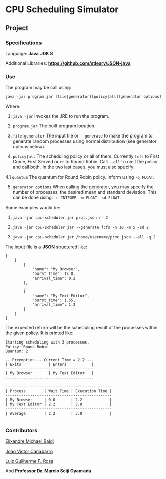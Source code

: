 # CPU Scheduling Simulator #

## Project ##

### Specifications ###

Language: **Java JDK 8**

Additional Libraries: **https://github.com/stleary/JSON-java**

### Use ###

The program may be call using:

`java -jar program.jar [file|generator][policy|all][generator options]`

Where:

1. `java -jar` Invokes the JRE to run the program.

2. `program.jar` The built program location.

3. `file|generator` The input file or `--generate` to make the program to generate random processes using normal distribution (see generator options below).

4. `policy|all` The scheduling policy or all of them. Currently `fcfs` to First Come, First Served or `rr` to Round Robin. Call `--all` to omit the policy and call both. In the two last cases, you must also specify:

4.1 `quantum` The quantum for Round Robin policy. Inform using `-q FLOAT`.

5. `generator options` When calling the generator, you may specify the number of processes, the desired mean and standard deviation. This can be done using: `-n INTEGER -m FLOAT -sd FLOAT`.

Some examples would be:

1. `java -jar cpu-scheduler.jar proc.json rr 2`

2. `java -jar cpu-scheduler.jar --generate fcfs -n 10 -m 5 -sd 2`

3. `java -jar cpu-scheduler.jar /home/username/proc.json --all -q 2`

The input file is a **JSON** structured like:

```
{
    [
        {
            "name": "My Browser",
            "burst_time": 12.0,
            "arrival_time": 0.2
        },
        ...
        {
            "name": "My Text Editor",
            "burst_time": 1.55,
            "arrival_time": 1.2
        }
    ]
}
```

The expected return will be the scheduling result of the processes within the given policy. It is printed like:

```
Starting scheduling with 3 processes.
Policy: Round Robin
Quantum: 2

-- Preemption -- Current Time = 2.2 ---
| Exits            | Enters           |
---------------------------------------
| My Browser       | My Text Editor   |
---------------------------------------

-----------------------------------------------
| Process        | Wait Time | Execution Time |
-----------------------------------------------
| My Browser     | 0.0       | 2.2            |
| My Text Editor | 2.2       | 3.8            |
-----------------------------------------------
| Average        | 2.2       | 3.0            |
-----------------------------------------------
```

### Contributors

[Elixandre Michael Baldi](https://github.com/ElixandreBaldi)

[João Victor Canabarro](https://github.com/jcanabarro)

[Luiz Guilherme F. Rosa](https://github.com/luizguilhermefr)

And **Professor Dr. Marcio Seiji Oyamada**